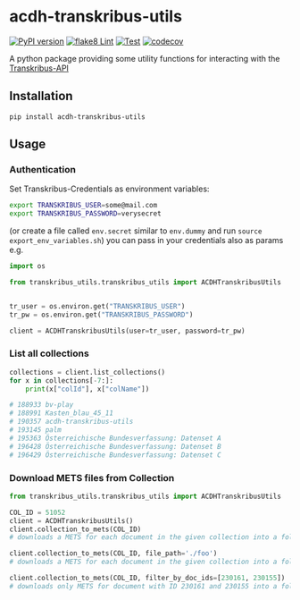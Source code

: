 # acdh-transkribus-utils

[![PyPI version](https://badge.fury.io/py/acdh-transkribus-utils.svg)](https://badge.fury.io/py/acdh-transkribus-utils)
[![flake8 Lint](https://github.com/acdh-oeaw/acdh-transkribus-utils/actions/workflows/lint.yml/badge.svg)](https://github.com/acdh-oeaw/acdh-transkribus-utils/actions/workflows/lint.yml)
[![Test](https://github.com/acdh-oeaw/acdh-transkribus-utils/actions/workflows/test.yml/badge.svg)](https://github.com/acdh-oeaw/acdh-transkribus-utils/actions/workflows/test.yml)
[![codecov](https://codecov.io/gh/acdh-oeaw/acdh-transkribus-utils/branch/master/graph/badge.svg?token=QOY62C0X5Y)](https://codecov.io/gh/acdh-oeaw/acdh-transkribus-utils)

A python package providing some utility functions for interacting with the [Transkribus-API](https://transkribus.eu/wiki/index.php/REST_Interface)


## Installation

`pip install acdh-transkribus-utils`


## Usage

### Authentication

Set Transkribus-Credentials as environment variables: 

```bash
export TRANSKRIBUS_USER=some@mail.com
export TRANSKRIBUS_PASSWORD=verysecret
```
(or create a file called `env.secret` similar to `env.dummy` and run  `source export_env_variables.sh`)
you can pass in your credentials also as params e.g. 

```python
import os

from transkribus_utils.transkribus_utils import ACDHTranskribusUtils


tr_user = os.environ.get("TRANSKRIBUS_USER")
tr_pw = os.environ.get("TRANSKRIBUS_PASSWORD")

client = ACDHTranskribusUtils(user=tr_user, password=tr_pw)
```

### List all collections

```python
collections = client.list_collections()
for x in collections[-7:]:
    print(x["colId"], x["colName"])

# 188933 bv-play
# 188991 Kasten_blau_45_11
# 190357 acdh-transkribus-utils
# 193145 palm
# 195363 Österreichische Bundesverfassung: Datenset A
# 196428 Österreichische Bundesverfassung: Datenset B
# 196429 Österreichische Bundesverfassung: Datenset C
```
### Download METS files from Collection

```python
from transkribus_utils.transkribus_utils import ACDHTranskribusUtils

COL_ID = 51052
client = ACDHTranskribusUtils()
client.collection_to_mets(COL_ID)
# downloads a METS for each document in the given collection into a folder `./{COL_ID}

client.collection_to_mets(COL_ID, file_path='./foo')
# downloads a METS for each document in the given collection into a folder `./foo/{COL_ID}

client.collection_to_mets(COL_ID, filter_by_doc_ids=[230161, 230155])
# downloads only METS for document with ID 230161 and 230155 into a folder `./{COL_ID}
```